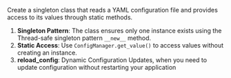 Create a singleton class that reads a YAML configuration file and provides access to its values through
static methods.

1. **Singleton Pattern**: The class ensures only one instance exists using the Thread-safe singleton pattern `__new__` method.
2. **Static Access**: Use `ConfigManager.get_value()` to access values without creating an instance.
3. **reload_config**: Dynamic Configuration Updates, when you need to update configuration without restarting your application  
